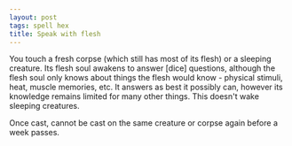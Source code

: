 ```yaml
---
layout: post
tags: spell hex
title: Speak with flesh
---
```

You touch a fresh corpse (which still has most of its flesh) or a sleeping creature. Its flesh soul awakens to answer [dice] questions, although the flesh soul only knows about things the flesh would know - physical stimuli, heat, muscle memories, etc. It answers as best it possibly can, however its knowledge remains limited for many other things. This doesn't wake sleeping creatures.

Once cast, cannot be cast on the same creature or corpse again before a week passes.
